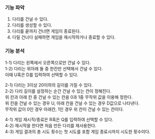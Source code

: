 ### 기능 파악
1. 다리를 건널 수 있다. 
2. 다리를 생성할 수 있다.
3. 다리를 끝까지 건너면 게임이 종료된다.
4. 다릴 건너다 실패하면 게임을 재시작하거나 종료할 수 있다.

### 기능 분석
1-1) 다리는 왼쪽에서 오른쪽으로만 건널 수 있다.<br>
1-2) 다리는 위아래 둘 중 한칸만 선택해서 건널 수 있다.<br>
     이때 U혹은 D를 입력하여 선택할 수 있다.<br>

2-1) 다리는 3이상 20이하의 길이를 가질 수 있다.<br>
2-2) 다리 길이를 설정하는 순간 건널 수 있는 칸이 정해진다.<br>
     위 칸과 아래 칸 중 건널 수 있는 칸을 0과 1중 무작위 값을 이용해 정한다.<br>
     위 칸을 건널 수 있는 경우 U, 아래 칸을 건널 수 있는 경우 D값으로 나타낸다.<br>
     무작위 값이 0인 경우 아래칸, 1인 경우 위 칸이 건널 수 있는 칸이다.<br>

4-1) 게임 재시작/종료은 R혹은 Q를 입력하여 선택할 수 있다.<br>
4-2) 재시작을 한다면 처음 만든 다리를 재사용한다.<br>
4-3) 게임 결과의 총 시도 횟수는 첫 시도를 포함 게임 종료시까지 시도한 횟수이다.<br>